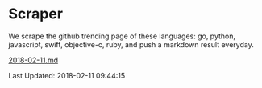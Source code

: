 # Scraper

We scrape the github trending page of these languages: go, python, javascript, swift, objective-c, ruby, and push a markdown result everyday.

[2018-02-11.md](https://github.com/henson/Scraper/blob/master/2018-02-11.md)

Last Updated: 2018-02-11 09:44:15